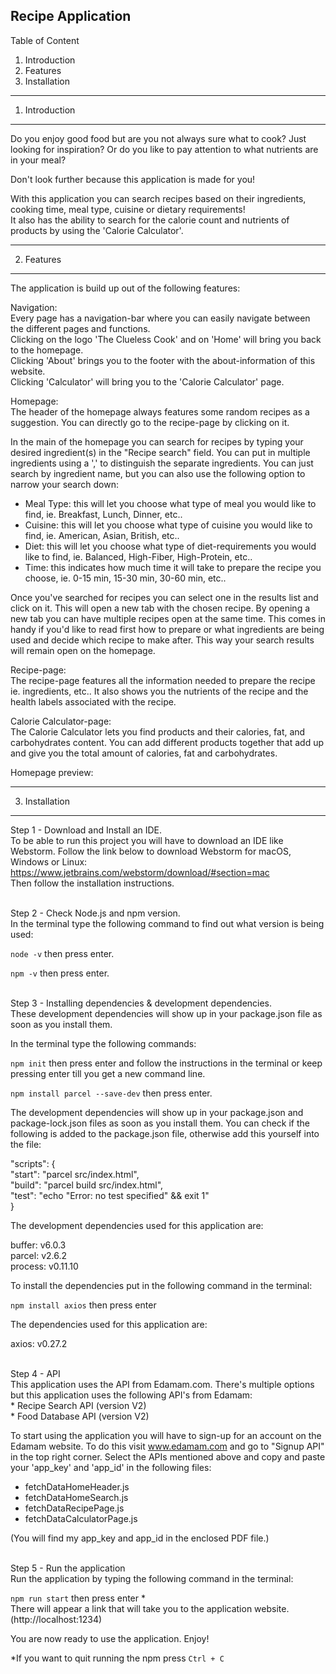 Recipe Application
------------------------------------------------------------------------------------------------------------------------
Table of Content
1. Introduction
2. Features
3. Installation
------------------------------------------------------------------------------------------------------------------------

1. Introduction
---------------
Do you enjoy good food but are you not always sure what to cook? Just looking for inspiration? Or do you like to pay attention to what nutrients are in your meal?

Don't look further because this application is made for you!


With this application you can search recipes based on their ingredients, cooking time, meal type, cuisine or dietary requirements!
<br>
It also has the ability to search for the calorie count and nutrients of products by using the 'Calorie Calculator'.

-----------
2. Features
-----------
The application is build up out of the following features:

Navigation:
<br>
Every page has a navigation-bar where you can easily navigate between the different pages and functions.
<br>
Clicking on the logo 'The Clueless Cook' and on 'Home' will bring you back to the homepage.
<br>
Clicking 'About' brings you to the footer with the about-information of this website.
<br>
Clicking 'Calculator' will bring you to the 'Calorie Calculator' page.


Homepage:
<br>
The header of the homepage always features some random recipes as a suggestion. You can directly go to the recipe-page by clicking on it.

In the main of the homepage you can search for recipes by typing your desired ingredient(s) in the "Recipe search" field. You can put in multiple ingredients using a ',' to distinguish the separate ingredients.
You can just search by ingredient name, but you can also use the following option to narrow your search down:
* Meal Type: this will let you choose what type of meal you would like to find, ie. Breakfast, Lunch, Dinner, etc..
* Cuisine: this will let you choose what type of cuisine you would like to find, ie. American, Asian, British, etc..
* Diet: this will let you choose what type of diet-requirements you would like to find, ie. Balanced, High-Fiber, High-Protein, etc..
* Time: this indicates how much time it will take to prepare the recipe you choose, ie. 0-15 min, 15-30 min, 30-60 min, etc..

Once you've searched for recipes you can select one in the results list and click on it. This will open a new tab with the chosen recipe.
By opening a new tab you can have multiple recipes open at the same time. This comes in handy if you'd like to read first how to prepare or what ingredients are being used and decide which recipe to make after.
This way your search results will remain open on the homepage.


Recipe-page:
<br>
The recipe-page features all the information needed to prepare the recipe ie. ingredients, etc..
It also shows you the nutrients of the recipe and the health labels associated with the recipe.


Calorie Calculator-page:
<br>
The Calorie Calculator lets you find products and their calories, fat, and carbohydrates content. You can add different products together that add up and give you the total amount of calories, fat and carbohydrates.


Homepage preview:


---------------
3. Installation
---------------
Step 1 - Download and Install an IDE.
<br>
To be able to run this project you will have to download an IDE like Webstorm.
Follow the link below to download Webstorm for macOS, Windows or Linux:
https://www.jetbrains.com/webstorm/download/#section=mac
<br> Then follow the installation instructions.

<br>
Step 2 - Check Node.js and npm version.
<br>
In the terminal type the following command to find out what version is being used:

<code>node -v</code>     then press enter.

<code>npm -v</code>      then press enter.

<br>
Step 3 - Installing dependencies & development dependencies.
<br>
These development dependencies will show up in your package.json file as soon as you install them. 

In the terminal type the following commands:

<code>npm init</code>    then press enter and follow the instructions in the terminal or keep pressing enter till you get a new command line.

<code>npm install parcel --save-dev</code>   then press enter.


The development dependencies will show up in your package.json and package-lock.json files as soon as you install them.
You can check if the following is added to the package.json file, otherwise add this yourself into the file:

"scripts": {
<br>
"start": "parcel src/index.html",
<br>
"build": "parcel build src/index.html",
<br>
"test": "echo \"Error: no test specified\" && exit 1"
<br>
}

The development dependencies used for this application are:

buffer: v6.0.3
<br>
parcel: v2.6.2
<br>
process: v0.11.10


To install the dependencies put in the following command in the terminal:

<code>npm install axios</code>   then press enter

The dependencies used for this application are:

axios: v0.27.2

<br>
Step 4 - API
<br>
This application uses the API from Edamam.com. There's multiple options but this application uses the following API's from Edamam:<br>
* Recipe Search API (version V2)
<br>
* Food Database API (version V2)

To start using the application you will have to sign-up for an account on the Edamam website.
To do this visit www.edamam.com and go to "Signup API" in the top right corner. Select the APIs mentioned above and copy and paste your 'app_key' and 'app_id' in the following files:

* fetchDataHomeHeader.js
* fetchDataHomeSearch.js
* fetchDataRecipePage.js
* fetchDataCalculatorPage.js

(You will find my app_key and app_id in the enclosed PDF file.)

<br>
Step 5 - Run the application
<br>
Run the application by typing the following command in the terminal:

<code>npm run start</code> then press enter *
<br>There will appear a link that will take you to the application website.
(http://localhost:1234)


You are now ready to use the application. Enjoy!



*If you want to quit running the npm press <code>Ctrl + C</code>


